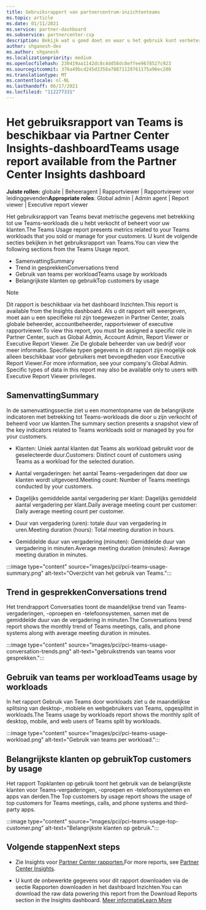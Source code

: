 ```yaml
---
title: Gebruiksrapport van partnercentrum-inzichtenteams
ms.topic: article
ms.date: 01/11/2021
ms.service: partner-dashboard
ms.subservice: partnercenter-csp
description: Bekijk wat u goed doet en waar u het gebruik kunt verbeteren van Teams-abonnementen die u voor uw klanten verkoopt of beheert.
author: shganesh-dev
ms.author: shganesh
ms.localizationpriority: medium
ms.openlocfilehash: 230419aa1142dc8c4dd58dc8effee9678527c923
ms.sourcegitcommit: 376a49bcd245d3358a78871128761175a96ec200
ms.translationtype: MT
ms.contentlocale: nl-NL
ms.lasthandoff: 06/17/2021
ms.locfileid: "112277331"
---
```

# <a name="teams-usage-report-available-from-the-partner-center-insights-dashboard"></a><span data-ttu-id="666bb-103">Het gebruiksrapport van Teams is beschikbaar via Partner Center Insights-dashboard</span><span class="sxs-lookup"><span data-stu-id="666bb-103">Teams usage report available from the Partner Center Insights dashboard</span></span>

<span data-ttu-id="666bb-104">**Juiste rollen:** globale | Beheeragent | Rapportviewer | Rapportviewer voor leidinggevenden</span><span class="sxs-lookup"><span data-stu-id="666bb-104">**Appropriate roles**: Global admin | Admin agent | Report viewer | Executive report viewer</span></span>

<span data-ttu-id="666bb-105">Het gebruiksrapport van Teams bevat metrische gegevens met betrekking tot uw Teams-workloads die u hebt verkocht of beheert voor uw klanten.</span><span class="sxs-lookup"><span data-stu-id="666bb-105">The Teams Usage report presents metrics related to your Teams workloads that you sold or manage for your customers.</span></span> <span data-ttu-id="666bb-106">U kunt de volgende secties bekijken in het gebruiksrapport van Teams.</span><span class="sxs-lookup"><span data-stu-id="666bb-106">You can view the following sections from the Teams Usage report.</span></span>

- <span data-ttu-id="666bb-107">Samenvatting</span><span class="sxs-lookup"><span data-stu-id="666bb-107">Summary</span></span>
- <span data-ttu-id="666bb-108">Trend in gesprekken</span><span class="sxs-lookup"><span data-stu-id="666bb-108">Conversations trend</span></span>
- <span data-ttu-id="666bb-109">Gebruik van teams per workload</span><span class="sxs-lookup"><span data-stu-id="666bb-109">Teams usage by workloads</span></span>
- <span data-ttu-id="666bb-110">Belangrijkste klanten op gebruik</span><span class="sxs-lookup"><span data-stu-id="666bb-110">Top customers by usage</span></span>

 > [!NOTE]
 > <span data-ttu-id="666bb-111">Dit rapport is beschikbaar via het dashboard Inzichten.</span><span class="sxs-lookup"><span data-stu-id="666bb-111">This report is available from the Insights dashboard.</span></span> <span data-ttu-id="666bb-112">Als u dit rapport wilt weergeven, moet aan u een specifieke rol zijn toegewezen in Partner Center, zoals globale beheerder, accountbeheerder, rapportviewer of executive rapportviewer.</span><span class="sxs-lookup"><span data-stu-id="666bb-112">To view this report, you must be assigned a specific role in Partner Center, such as Global Admin, Account Admin, Report Viewer or Executive Report Viewer.</span></span> <span data-ttu-id="666bb-113">Zie De globale beheerder van uw bedrijf voor meer informatie. Specifieke typen gegevens in dit rapport zijn mogelijk ook alleen beschikbaar voor gebruikers met bevoegdheden voor Executive Report Viewer.</span><span class="sxs-lookup"><span data-stu-id="666bb-113">For more information, see your company's Global Admin. Specific types of data in this report may also be available only to users with Executive Report Viewer privileges.</span></span>

## <a name="summary"></a><span data-ttu-id="666bb-114">Samenvatting</span><span class="sxs-lookup"><span data-stu-id="666bb-114">Summary</span></span>

<span data-ttu-id="666bb-115">In de samenvattingssectie ziet u een momentopname van de belangrijkste indicatoren met betrekking tot Teams-workloads die door u zijn verkocht of beheerd voor uw klanten.</span><span class="sxs-lookup"><span data-stu-id="666bb-115">The summary section presents a snapshot view of the key indicators related to Teams workloads sold or managed by you for your customers.</span></span>  

- <span data-ttu-id="666bb-116">Klanten: Uniek aantal klanten dat Teams als workload gebruikt voor de geselecteerde duur.</span><span class="sxs-lookup"><span data-stu-id="666bb-116">Customers: Distinct count of customers using Teams as a workload for the selected duration.</span></span>

- <span data-ttu-id="666bb-117">Aantal vergaderingen: het aantal Teams-vergaderingen dat door uw klanten wordt uitgevoerd.</span><span class="sxs-lookup"><span data-stu-id="666bb-117">Meeting count: Number of Teams meetings conducted by your customers.</span></span>

- <span data-ttu-id="666bb-118">Dagelijks gemiddelde aantal vergadering per klant: Dagelijks gemiddeld aantal vergadering per klant.</span><span class="sxs-lookup"><span data-stu-id="666bb-118">Daily average meeting count per customer: Daily average meeting count per customer.</span></span> 

- <span data-ttu-id="666bb-119">Duur van vergadering (uren): totale duur van vergadering in uren.</span><span class="sxs-lookup"><span data-stu-id="666bb-119">Meeting duration (hours): Total meeting duration in hours.</span></span> 

- <span data-ttu-id="666bb-120">Gemiddelde duur van vergadering (minuten): Gemiddelde duur van vergadering in minuten.</span><span class="sxs-lookup"><span data-stu-id="666bb-120">Average meeting duration (minutes): Average meeting duration in minutes.</span></span> 

:::image type="content" source="images/pci/pci-teams-usage-summary.png" alt-text="Overzicht van het gebruik van Teams.":::

## <a name="conversations-trend"></a><span data-ttu-id="666bb-122">Trend in gesprekken</span><span class="sxs-lookup"><span data-stu-id="666bb-122">Conversations trend</span></span>

<span data-ttu-id="666bb-123">Het trendrapport Conversaties toont de maandelijkse trend van Teams-vergaderingen, -oproepen en -telefoonsystemen, samen met de gemiddelde duur van de vergadering in minuten.</span><span class="sxs-lookup"><span data-stu-id="666bb-123">The Conversations trend report shows the monthly trend of Teams meetings, calls, and phone systems along with average meeting duration in minutes.</span></span>

:::image type="content" source="images/pci/pci-teams-usage-conversation-trends.png" alt-text="gebruikstrends van teams voor gesprekken.":::

## <a name="teams-usage-by-workloads"></a><span data-ttu-id="666bb-125">Gebruik van teams per workload</span><span class="sxs-lookup"><span data-stu-id="666bb-125">Teams usage by workloads</span></span>

<span data-ttu-id="666bb-126">In het rapport Gebruik van Teams door workloads ziet u de maandelijkse splitsing van desktop-, mobiele en webgebruikers van Teams, opgesplitst in workloads.</span><span class="sxs-lookup"><span data-stu-id="666bb-126">The Teams usage by workloads report shows the monthly split of desktop, mobile, and web users of Teams split by workloads.</span></span>

:::image type="content" source="images/pci/pci-teams-usage-workload.png" alt-text="Gebruik van teams per workload.":::

## <a name="top-customers-by-usage"></a><span data-ttu-id="666bb-128">Belangrijkste klanten op gebruik</span><span class="sxs-lookup"><span data-stu-id="666bb-128">Top customers by usage</span></span>

<span data-ttu-id="666bb-129">Het rapport Topklanten op gebruik toont het gebruik van de belangrijkste klanten voor Teams-vergaderingen, -oproepen en -telefoonsystemen en apps van derden.</span><span class="sxs-lookup"><span data-stu-id="666bb-129">The Top customers by usage report shows the usage of top customers for Teams meetings, calls, and phone systems and third-party apps.</span></span>

:::image type="content" source="images/pci/pci-teams-usage-top-customer.png" alt-text="Belangrijkste klanten op gebruik.":::

## <a name="next-steps"></a><span data-ttu-id="666bb-131">Volgende stappen</span><span class="sxs-lookup"><span data-stu-id="666bb-131">Next steps</span></span>

- <span data-ttu-id="666bb-132">Zie Insights voor [Partner Center rapporten.](partner-center-insights.md)</span><span class="sxs-lookup"><span data-stu-id="666bb-132">For more reports, see [Partner Center Insights](partner-center-insights.md).</span></span>

- <span data-ttu-id="666bb-133">U kunt de onbewerkte gegevens voor dit rapport downloaden via de sectie Rapporten downloaden in het dashboard Inzichten.</span><span class="sxs-lookup"><span data-stu-id="666bb-133">You can download the raw data powering this report from the Download Reports section in the Insights dashboard.</span></span> [<span data-ttu-id="666bb-134">Meer informatie</span><span class="sxs-lookup"><span data-stu-id="666bb-134">Learn More</span></span>](pci-download-reports.md) 
